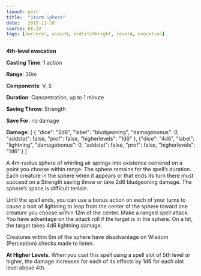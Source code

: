 ```yaml
---
layout: post
title:  "Storm Sphere"
date:   2015-11-20
source: EE.22
tags: [sorcerer, wizard, eldritchknight, level4, evocation]
---
```


**4th-level evocation**

**Casting Time**: 1 action

**Range**: 30m

**Components**: V, S

**Duration**: Concentration, up to 1 minute

**Saving Throw**: Strength

**Save For**: no damage

**Damage**: [ { "dice": "2d6", "label": "bludgeoning", "damagebonus": 0, "addstat": false, "prof": false, "higherlevels": "1d6" }, {"dice": "4d6", "label": "lightning", "damagebonus": 0, "addstat": false, "prof": false, "higherlevels": "1d6" } ]

A 4m-radius sphere of whirling air springs into existence centered on a point you choose within range. The sphere remains for the spell’s duration. Each creature in the sphere when it appears or that ends its turn there must succeed on a Strength saving throw or take 2d6 bludgeoning damage. The sphere’s space is difficult terrain.

Until the spell ends, you can use a bonus action on each of your turns to cause a bolt of lightning to leap from the center of the sphere toward one creature you choose within 12m of the center. Make a ranged spell attack. You have advantage on the attack roll if the target is in the sphere. On a hit, the target takes 4d6 lightning damage.

Creatures within 6m of the sphere have disadvantage on Wisdom (Perception) checks made to listen.

**At Higher Levels.** When you cast this spell using a spell slot of 5th level or higher, the damage increases for each of its effects by 1d6 for each slot level above 4th.
